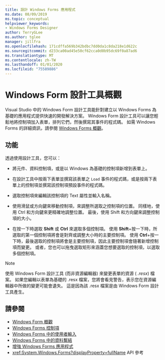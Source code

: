 ```yaml
---
title: 設計 Windows Forms 應用程式
ms.date: 08/09/2019
ms.topic: conceptual
helpviewer_keywords:
- Windows Forms Designer
author: TerryGLee
ms.author: tglee
manager: jillfra
ms.openlocfilehash: 171cdffa569b342bdbc7dd0da1c8da218e1d622c
ms.sourcegitcommit: d233ca00ad45e50cf62cca0d0b95dc69f0a87ad6
ms.translationtype: MT
ms.contentlocale: zh-TW
ms.lasthandoff: 01/01/2020
ms.locfileid: "75589886"
---
```

# <a name="windows-forms-designer-overview"></a>Windows Form 設計工具概觀

Visual Studio 中的 Windows Form 設計工具能針對建立以 Windows Forms 為基礎的應用程式提供快速的開發解決方案。 Windows Form 設計工具可以讓您輕鬆地將控制項加入表單，排列它們，然後撰寫其事件的程式碼。 如需 Windows Forms 的詳細資訊，請參閱 [Windows Forms 概觀](/dotnet/framework/winforms/windows-forms-overview)。

## <a name="functionality"></a>功能

透過使用設計工具，您可以：

- 將元件、資料控制項，或是以 Windows 為基礎的控制項新增到表單上。

- 在設計工具中按兩下表單並撰寫該表單之 `Load` 事件的程式碼，或是按兩下表單上的控制項並撰寫該控制項預設事件的程式碼。

- 選取控制項來編輯該控制項的 Text 屬性並輸入名稱。

- 使用滑鼠或方向鍵來移動控制項，來調整所選取之控制項的位置。 同樣地，使用 Ctrl 和方向鍵來更精確地調整位置。 最後，使用 Shift 和方向鍵來調整控制項的大小。

- 在按一下時選取 **Shift** 或 **Ctrl** 來選取多個控制項。 使用 **Shift**+按一下時，所選取的第一個控制項將會是對齊或調整大小時的主要控制項。 使用 **Ctrl**+按一下時，最後選取的控制項將會是主要控制項，因此主要控制項會隨著新增控制項而變更。 或者，您也可以拖曳選取矩形來涵蓋您想要選取的控制項，以選取多個控制項。

> [!NOTE]
> 使用 Windows Form 設計工具 (而非資源編輯器) 來變更表單的資源 ( *.resx*) 檔案。 如果您編輯以表單為基礎的 .resx 檔案，您將會看見警告，表示您在資源編輯器中所做的變更可能會遺失。 這是因為該 .resx 檔案是由 Windows Form 設計工具產生。

## <a name="see-also"></a>請參閱

- [Windows Form 概觀](/dotnet/framework/winforms/windows-forms-overview)
- [Windows Forms 控制項](/dotnet/framework/winforms/controls/)
- [Windows Forms 中的使用者輸入](/dotnet/framework/winforms/user-input-in-windows-forms)
- [Windows Forms 中的資料繫結](/dotnet/framework/winforms/windows-forms-data-binding)
- [增強 Windows Forms 應用程式](/dotnet/framework/winforms/advanced/)
- <xref:System.Windows.Forms?displayProperty=fullName> API 參考
